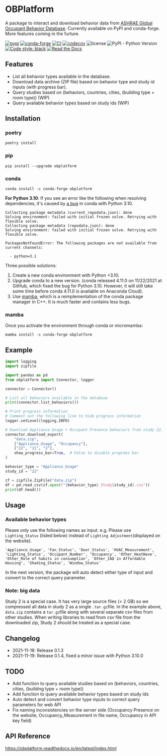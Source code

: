 # OBPlatform

A package to interact and download behavior data from [ASHRAE Global Occupant Behavior Database](https://ashraeobdatabase.com). Currently available on PyPI and conda-forge. More features coming in the furture.

[![pypi](https://img.shields.io/pypi/v/obplatform.svg)](https://pypi.python.org/pypi/obplatform) [![conda-forge](https://img.shields.io/conda/vn/conda-forge/obplatform)](https://github.com/conda-forge/obplatform-feedstock#installing-obplatform) [![CI](https://github.com/umonaca/obplatform/actions/workflows/test.yml/badge.svg?event=push)](https://github.com/umonaca/obplatform/actions?query=event%3Apush+branch%3Amaster) [![codecov](https://codecov.io/gh/umonaca/obplatform/branch/master/graph/badge.svg?token=SCFFFX2IKX)](https://codecov.io/gh/umonaca/obplatform) ![license](https://img.shields.io/github/license/umonaca/obplatform) ![PyPI - Python Version](https://img.shields.io/pypi/pyversions/obplatform) [![Code style: black](https://img.shields.io/badge/code%20style-black-000000.svg)](https://github.com/psf/black) [![Read the Docs](https://img.shields.io/readthedocs/obplatform)](https://obplatform.readthedocs.io/en/latest/index.html)

## Features

- List all behavior types available in the database.
- Download data archive (ZIP file) based on behavior type and study id inputs (with progress bar).
- Query studies based on (behaviors, countries, cities, (building type + room type)) (WIP).
- Query available behavior types based on study ids (WIP)

## Installation

### poetry

```
poetry install
```

### pip

```
pip install --upgrade obplatform
```

### conda

```
conda install -c conda-forge obplatform
```

**For Python 3.10**: If you see an error like the following when resolving dependencies, it's caused by [a bug](https://github.com/conda/conda/issues/10969) in conda with Python 3.10.

```
Collecting package metadata (current_repodata.json): done
Solving environment: failed with initial frozen solve. Retrying with flexible solve.
Collecting package metadata (repodata.json): done
Solving environment: failed with initial frozen solve. Retrying with flexible solve.

PackagesNotFoundError: The following packages are not available from current channels:

  - python=3.1
```

Three possible solutions:

1. Create a new conda environment with Python <3.10.
2. Upgrade conda to a new version. (conda released 4.11.0 on 11/22/2021 at GitHub, which fixed the bug for Python 3.10. However, it will still take some time before conda 4.11.0 is available on Anaconda Cloud).
3. Use [mamba](https://github.com/mamba-org/mamba), which is a reimplementation of the conda package manager in C++. It is much faster and contains less bugs.

### mamba

Once you activate the environment through conda or micromamba:

```
mamba install -c conda-forge obplatform
```

## Example

```python
import logging
import zipfile

import pandas as pd
from obplatform import Connector, logger

connector = Connector()

# List all behaviors available in the database
print(connector.list_behaviors())

# Print progress information
# Comment out the following line to hide progress information
logger.setLevel(logging.INFO)

# Download Appliance Usage + Occupant Presence behaviors from study 22, 11, and 2.
connector.download_export(
    "data.zip",
    ["Appliance_Usage", "Occupancy"],
    ["22", "11", "2"],
    show_progress_bar=True,  # False to disable progrees bar
)

behavior_type = "Appliance_Usage"
study_id = "22"

zf = zipfile.ZipFile("data.zip")
df = pd.read_csv(zf.open(f"{behavior_type}_Study{study_id}.csv"))
print(df.head())
```

## Usage

### Available behavior types

Please only use the following names as input. e.g. Please use `Lighting_Status` (listed below) instead of  `Lighting Adjustment`(displayed on the website).

```
'Appliance_Usage', 'Fan_Status', 'Door_Status', 'HVAC_Measurement', 'Lighting_Status', 'Occupant_Number', 'Occupancy', 'Other_HeatWave', 'Other_Role of habits in consumption', 'Other_IAQ in Affordable Housing', 'Shading_Status', 'Window_Status'
```

In the next version, the package will auto detect either type of input and convert to the correct query parameter.

### Note: big data

Study 2 is a special case. It has very large source files (> 2 GB) so we compressed all data in study 2 as a single `.tar.gz`file. In the example above, `data.zip` contains a `tar.gz`file along with several separate csv files from other studies. When writing libraries to read from csv file from the downloaded zip, Study 2 should be treated as a special case.

## Changelog

- 2021-11-18:  Release 0.1.3
- 2021-11-19:  Release 0.1.4, fixed a minor issue with Python 3.10.0

## TODO

- Add function to query available studies based on (behaviors, countries, cities, (building type + room type))
- Add function to query available behavior types based on study ids
- Auto detect and convert behavior type inputs to correct query parameters for web API
- Fix naming inconsistencies on the server side (Occupancy Presence on the website, Occupancy_Measurement in file name, Occupancy in API key field)

## API Reference

https://obplatform.readthedocs.io/en/latest/index.html

